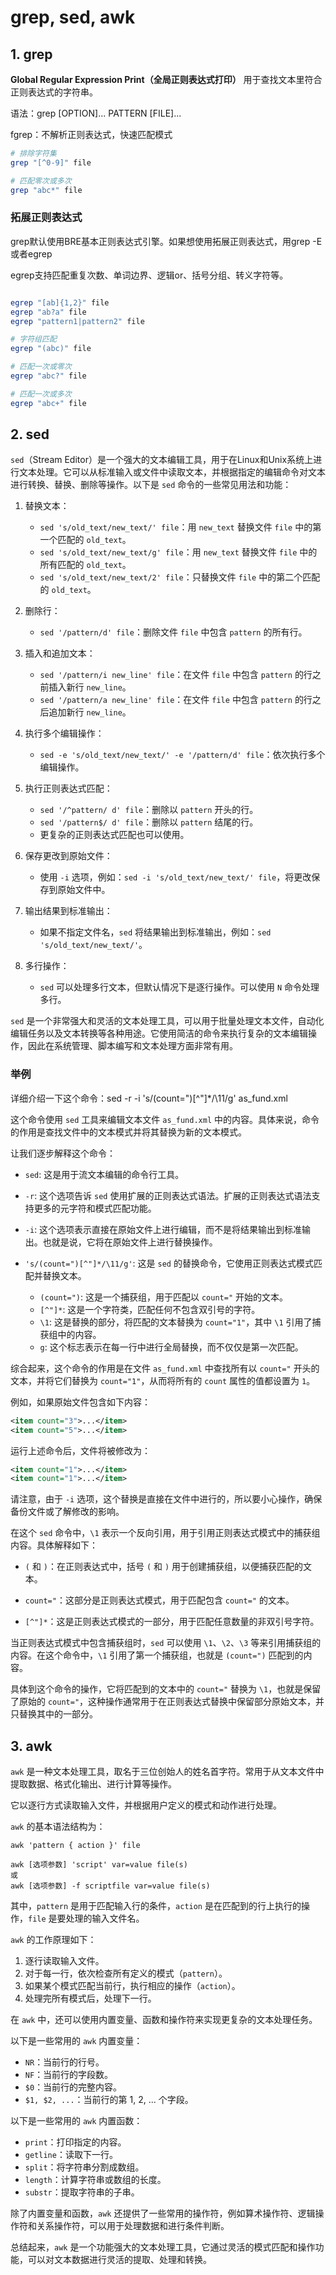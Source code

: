 # grep, sed, awk

## 1. grep
**Global Regular Expression Print（全局正则表达式打印）**
用于查找文本里符合正则表达式的字符串。

语法：grep [OPTION]... PATTERN [FILE]...

fgrep：不解析正则表达式，快速匹配模式

```bash
# 排除字符集
grep "[^0-9]" file 

# 匹配零次或多次
grep "abc*" file

```
### 拓展正则表达式

grep默认使用BRE基本正则表达式引擎。如果想使用拓展正则表达式，用grep -E 或者egrep

egrep支持匹配重复次数、单词边界、逻辑or、括号分组、转义字符等。
```bash

egrep "[ab]{1,2}" file
egrep "ab?a" file
egrep "pattern1|pattern2" file

# 字符组匹配
egrep "(abc)" file

# 匹配一次或零次
egrep "abc?" file

# 匹配一次或多次
egrep "abc+" file

```



## 2. sed

`sed`（Stream Editor）是一个强大的文本编辑工具，用于在Linux和Unix系统上进行文本处理。它可以从标准输入或文件中读取文本，并根据指定的编辑命令对文本进行转换、替换、删除等操作。以下是 `sed` 命令的一些常见用法和功能：

1. 替换文本：
   - `sed 's/old_text/new_text/' file`：用 `new_text` 替换文件 `file` 中的第一个匹配的 `old_text`。
   - `sed 's/old_text/new_text/g' file`：用 `new_text` 替换文件 `file` 中的所有匹配的 `old_text`。
   - `sed 's/old_text/new_text/2' file`：只替换文件 `file` 中的第二个匹配的 `old_text`。

2. 删除行：
   - `sed '/pattern/d' file`：删除文件 `file` 中包含 `pattern` 的所有行。

3. 插入和追加文本：
   - `sed '/pattern/i new_line' file`：在文件 `file` 中包含 `pattern` 的行之前插入新行 `new_line`。
   - `sed '/pattern/a new_line' file`：在文件 `file` 中包含 `pattern` 的行之后追加新行 `new_line`。

4. 执行多个编辑操作：
   - `sed -e 's/old_text/new_text/' -e '/pattern/d' file`：依次执行多个编辑操作。

5. 执行正则表达式匹配：
   - `sed '/^pattern/ d' file`：删除以 `pattern` 开头的行。
   - `sed '/pattern$/ d' file`：删除以 `pattern` 结尾的行。
   - 更复杂的正则表达式匹配也可以使用。

6. 保存更改到原始文件：
   - 使用 `-i` 选项，例如：`sed -i 's/old_text/new_text/' file`，将更改保存到原始文件中。

7. 输出结果到标准输出：
   - 如果不指定文件名，`sed` 将结果输出到标准输出，例如：`sed 's/old_text/new_text/'`。

8. 多行操作：
   - `sed` 可以处理多行文本，但默认情况下是逐行操作。可以使用 `N` 命令处理多行。

`sed` 是一个非常强大和灵活的文本处理工具，可以用于批量处理文本文件，自动化编辑任务以及文本转换等各种用途。它使用简洁的命令来执行复杂的文本编辑操作，因此在系统管理、脚本编写和文本处理方面非常有用。

### 举例
详细介绍一下这个命令：sed -r -i 's/(count=")[^"]*/\11/g' as_fund.xml

这个命令使用 `sed` 工具来编辑文本文件 `as_fund.xml` 中的内容。具体来说，命令的作用是查找文件中的文本模式并将其替换为新的文本模式。

让我们逐步解释这个命令：

- `sed`: 这是用于流文本编辑的命令行工具。

- `-r`: 这个选项告诉 `sed` 使用扩展的正则表达式语法。扩展的正则表达式语法支持更多的元字符和模式匹配功能。

- `-i`: 这个选项表示直接在原始文件上进行编辑，而不是将结果输出到标准输出。也就是说，它将在原始文件上进行替换操作。

- `'s/(count=")[^"]*/\11/g'`: 这是 `sed` 的替换命令，它使用正则表达式模式匹配并替换文本。
   - `(count=")`: 这是一个捕获组，用于匹配以 `count="` 开始的文本。
   - `[^"]*`: 这是一个字符类，匹配任何不包含双引号的字符。
   - `\1`: 这是替换的部分，将匹配的文本替换为 `count="1"`，其中 `\1` 引用了捕获组中的内容。
   - `g`: 这个标志表示在每一行中进行全局替换，而不仅仅是第一次匹配。

综合起来，这个命令的作用是在文件 `as_fund.xml` 中查找所有以 `count="` 开头的文本，并将它们替换为 `count="1"`，从而将所有的 `count` 属性的值都设置为 `1`。

例如，如果原始文件包含如下内容：

```xml
<item count="3">...</item>
<item count="5">...</item>
```

运行上述命令后，文件将被修改为：

```xml
<item count="1">...</item>
<item count="1">...</item>
```

请注意，由于 `-i` 选项，这个替换是直接在文件中进行的，所以要小心操作，确保备份文件或了解修改的影响。

在这个 `sed` 命令中，`\1` 表示一个反向引用，用于引用正则表达式模式中的捕获组内容。具体解释如下：

- `(` 和 `)`：在正则表达式中，括号 `(` 和 `)` 用于创建捕获组，以便捕获匹配的文本。

- `count="`：这部分是正则表达式模式，用于匹配包含 `count="` 的文本。

- `[^"]*`：这是正则表达式模式的一部分，用于匹配任意数量的非双引号字符。

当正则表达式模式中包含捕获组时，`sed` 可以使用 `\1`、`\2`、`\3` 等来引用捕获组的内容。在这个命令中，`\1` 引用了第一个捕获组，也就是 `(count=")` 匹配到的内容。

具体到这个命令的操作，它将匹配到的文本中的 `count="` 替换为 `\1`，也就是保留了原始的 `count="`，这种操作通常用于在正则表达式替换中保留部分原始文本，并只替换其中的一部分。

## 3. awk


`awk` 是一种文本处理工具，取名于三位创始人的姓名首字符。常用于从文本文件中提取数据、格式化输出、进行计算等操作。

它以逐行方式读取输入文件，并根据用户定义的模式和动作进行处理。

`awk` 的基本语法结构为：

```shell
awk 'pattern { action }' file

awk [选项参数] 'script' var=value file(s)
或
awk [选项参数] -f scriptfile var=value file(s)
```

其中，`pattern` 是用于匹配输入行的条件，`action` 是在匹配到的行上执行的操作，`file` 是要处理的输入文件名。

`awk` 的工作原理如下：
1. 逐行读取输入文件。
2. 对于每一行，依次检查所有定义的模式（`pattern`）。
3. 如果某个模式匹配当前行，执行相应的操作（`action`）。
4. 处理完所有模式后，处理下一行。

在 `awk` 中，还可以使用内置变量、函数和操作符来实现更复杂的文本处理任务。

以下是一些常用的 `awk` 内置变量：
- `NR`：当前行的行号。
- `NF`：当前行的字段数。
- `$0`：当前行的完整内容。
- `$1, $2, ...`：当前行的第 1, 2, ... 个字段。

以下是一些常用的 `awk` 内置函数：
- `print`：打印指定的内容。
- `getline`：读取下一行。
- `split`：将字符串分割成数组。
- `length`：计算字符串或数组的长度。
- `substr`：提取字符串的子串。

除了内置变量和函数，`awk` 还提供了一些常用的操作符，例如算术操作符、逻辑操作符和关系操作符，可以用于处理数据和进行条件判断。

总结起来，`awk` 是一个功能强大的文本处理工具，它通过灵活的模式匹配和操作功能，可以对文本数据进行灵活的提取、处理和转换。